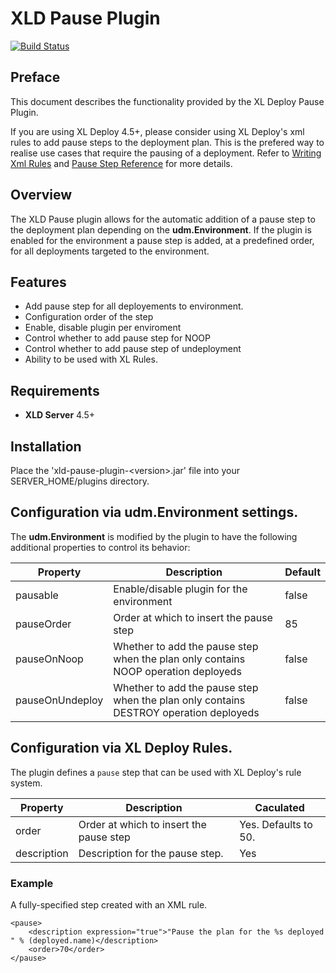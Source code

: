 # XLD Pause Plugin 

[![Build Status](https://travis-ci.org/xebialabs-community/xld-pause-plugin.svg?branch=master)](https://travis-ci.org/xebialabs-community/xld-pause-plugin)

## Preface ##

This document describes the functionality provided by the XL Deploy Pause Plugin.

If you are using XL Deploy 4.5+, please consider using XL Deploy's xml rules to add pause steps to the deployment plan. This is the prefered way to realise use cases that require the pausing of a deployment. Refer to [Writing Xml Rules](https://docs.xebialabs.com/xl-deploy/how-to/writing-xml-rules.html) and [Pause Step Reference](#configuration-via-xl-deploy-rules) for more details.


## Overview ##

The XLD Pause plugin allows for the automatic addition of a pause step to the deployment plan depending on the __udm.Environment__. If the plugin is enabled for the environment a pause step is added, at a predefined order, for all deployments targeted to the environment.

## Features ##

* Add pause step for all deployements to environment.
* Configuration order of the step
* Enable, disable plugin per enviroment
* Control whether to add pause step for NOOP
* Control whether to add pause step of undeployment
* Ability to be used with XL Rules.

## Requirements ##

* **XLD Server** 4.5+
		

## Installation

Place the 'xld-pause-plugin-&lt;version&gt;.jar' file into your SERVER_HOME/plugins directory.

## Configuration via __udm.Environment__ settings.

The __udm.Environment__ is modified by the plugin to have the following additional properties to control its behavior:

| Property | Description | Default |
|----------|-------------|---------|
| pausable | Enable/disable plugin for the environment | false |
| pauseOrder | Order at which to insert the pause step | 85 |
| pauseOnNoop | Whether to add the pause step when the plan only contains NOOP operation deployeds | false |
| pauseOnUndeploy | Whether to add the pause step when the plan only contains DESTROY operation deployeds | false |

## Configuration via XL Deploy Rules. 

The plugin defines a `pause` step that can be used with XL Deploy's rule system.

| Property | Description | Caculated |
|----------|-------------|---------|
| order | Order at which to insert the pause step | Yes. Defaults to 50.|
| description | Description for the pause step. | Yes|

### Example

A fully-specified step created with an XML rule.

    <pause>
        <description expression="true">"Pause the plan for the %s deployed " % (deployed.name)</description>
        <order>70</order>        
    </pause>

